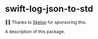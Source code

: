 # swift-log-json-to-std

🙇‍♂️ Thanks to [Skelop](https://www.skelpo.com) for sponsoring this.

A description of this package.
